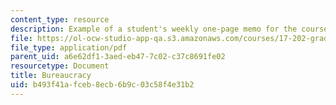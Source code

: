 ```yaml
---
content_type: resource
description: Example of a student's weekly one-page memo for the course.
file: https://ol-ocw-studio-app-qa.s3.amazonaws.com/courses/17-202-graduate-seminar-in-american-politics-ii-spring-2010/b493f41afceb8ecb6b9c03c58f4e31b2_MIT17_202S10_Bureaucracy.pdf
file_type: application/pdf
parent_uid: a6e62df1-3aed-eb47-7c02-c37c8691fe02
resourcetype: Document
title: Bureaucracy
uid: b493f41a-fceb-8ecb-6b9c-03c58f4e31b2
---
```

